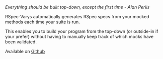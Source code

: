 *Everything should be built top-down, except the first time - Alan
Perlis*

RSpec-Varys automatically generates RSpec specs from your mocked methods each time your suite is run.

This enables you to build your program from the top-down (or outside-in if
your prefer) without having to manually keep track of which mocks have
been validated.

Available on [Github](https://github.com/ritchiey/rspec-varys)
